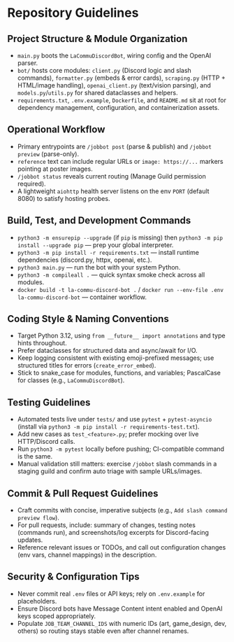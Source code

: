 # Repository Guidelines

## Project Structure & Module Organization
- `main.py` boots the `LaCommuDiscordBot`, wiring config and the OpenAI parser.
- `bot/` hosts core modules: `client.py` (Discord logic and slash commands), `formatter.py` (embeds & error cards), `scraping.py` (HTTP + HTML/image handling), `openai_client.py` (text/vision parsing), and `models.py`/`utils.py` for shared dataclasses and helpers.
- `requirements.txt`, `.env.example`, `Dockerfile`, and `README.md` sit at root for dependency management, configuration, and containerization assets.

## Operational Workflow
- Primary entrypoints are `/jobbot post` (parse & publish) and `/jobbot preview` (parse-only).
- `reference` text can include regular URLs or `image: https://...` markers pointing at poster images.
- `/jobbot status` reveals current routing (Manage Guild permission required).
- A lightweight `aiohttp` health server listens on the env `PORT` (default 8080) to satisfy hosting probes.

## Build, Test, and Development Commands
- `python3 -m ensurepip --upgrade` (if `pip` is missing) then `python3 -m pip install --upgrade pip` — prep your global interpreter.
- `python3 -m pip install -r requirements.txt` — install runtime dependencies (discord.py, httpx, openai, etc.).
- `python3 main.py` — run the bot with your system Python.
- `python3 -m compileall .` — quick syntax smoke check across all modules.
- `docker build -t la-commu-discord-bot .` / `docker run --env-file .env la-commu-discord-bot` — container workflow.

## Coding Style & Naming Conventions
- Target Python 3.12, using `from __future__ import annotations` and type hints throughout.
- Prefer dataclasses for structured data and async/await for I/O.
- Keep logging consistent with existing emoji-prefixed messages; use structured titles for errors (`create_error_embed`).
- Stick to snake_case for modules, functions, and variables; PascalCase for classes (e.g., `LaCommuDiscordBot`).

## Testing Guidelines
- Automated tests live under `tests/` and use `pytest` + `pytest-asyncio` (install via `python3 -m pip install -r requirements-test.txt`).
- Add new cases as `test_<feature>.py`; prefer mocking over live HTTP/Discord calls.
- Run `python3 -m pytest` locally before pushing; CI-compatible command is the same.
- Manual validation still matters: exercise `/jobbot` slash commands in a staging guild and confirm auto triage with sample URLs/images.

## Commit & Pull Request Guidelines
- Craft commits with concise, imperative subjects (e.g., `Add slash command preview flow`).
- For pull requests, include: summary of changes, testing notes (commands run), and screenshots/log excerpts for Discord-facing updates.
- Reference relevant issues or TODOs, and call out configuration changes (env vars, channel mappings) in the description.

## Security & Configuration Tips
- Never commit real `.env` files or API keys; rely on `.env.example` for placeholders.
- Ensure Discord bots have Message Content intent enabled and OpenAI keys scoped appropriately.
- Populate `JOB_TEAM_CHANNEL_IDS` with numeric IDs (art, game_design, dev, others) so routing stays stable even after channel renames.
